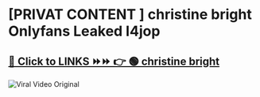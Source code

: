 
 # [PRIVAT CONTENT ] christine bright Onlyfans Leaked l4jop

## <h2><a href="https://clipsfans.com/christine_bright&ref=git">🔗 Click to LINKS ⏩⏩ 👉 🟢 christine bright </a></h2>

<a href="https://clipsfans.com/christine_bright&ref=git" rel="nofollow" data-target="animated-image.originalLink"><img src="https://i.ibb.co.com/xMMVF88/686577567.gif" alt="Viral Video Original" style="max-width: 100%; display: inline-block;" data-target="animated-image.originalImage"></a>

